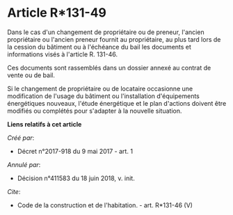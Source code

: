 # Article R*131-49

Dans le cas d'un changement de propriétaire ou de preneur, l'ancien propriétaire ou l'ancien preneur fournit au propriétaire,
au plus tard lors de la cession du bâtiment ou à l'échéance du bail les documents et informations visés à l'article R.
131-46. 

Ces documents sont rassemblés dans un dossier annexé au contrat de vente ou de bail. 

Si le changement de propriétaire ou de locataire occasionne une modification de l'usage du bâtiment ou l'installation
d'équipements énergétiques nouveaux, l'étude énergétique et le plan d'actions doivent être modifiés ou complétés pour
s'adapter à la nouvelle situation.

**Liens relatifs à cet article**

_Créé par_:

  - Décret n°2017-918 du 9 mai 2017 - art. 1

_Annulé par_:

  - Décision n°411583 du 18 juin 2018, v. init.

_Cite_:

  - Code de la construction et de l'habitation. - art. R*131-46 (V)
